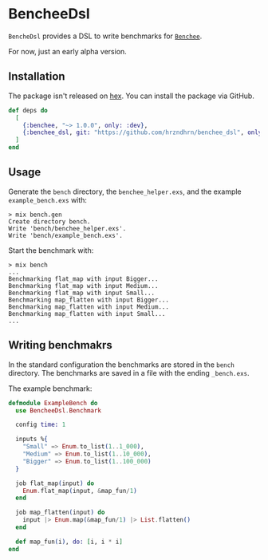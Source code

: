 # BencheeDsl

`BencheDsl` provides a DSL to write benchmarks for
[`Benchee`](https://github.com/bencheeorg/benchee).

For now, just an early alpha version.

## Installation

The package isn't released on [hex](https://hex.pm/). You can install the
package via GitHub.

```elixir
def deps do
  [
    {:benchee, "~> 1.0.0", only: :dev},
    {:benchee_dsl, git: "https://github.com/hrzndhrn/benchee_dsl", only: :dev}
  ]
end
```

## Usage
Generate the `bench` directory, the `benchee_helper.exs`, and the example
`example_bench.exs` with:

```
> mix bench.gen
Create directory bench.
Write 'bench/benchee_helper.exs'.
Write 'bench/example_bench.exs'.
```

Start the benchmark with:

```
> mix bench
...
Benchmarking flat_map with input Bigger...
Benchmarking flat_map with input Medium...
Benchmarking flat_map with input Small...
Benchmarking map_flatten with input Bigger...
Benchmarking map_flatten with input Medium...
Benchmarking map_flatten with input Small...
...
```

## Writing benchmakrs

In the standard configuration the benchmarks are stored in the `bench`
directory. The benchmarks are saved in a file with the ending `_bench.exs`.

The example benchmark:

```elixir
defmodule ExampleBench do
  use BencheeDsl.Benchmark

  config time: 1

  inputs %{
    "Small" => Enum.to_list(1..1_000),
    "Medium" => Enum.to_list(1..10_000),
    "Bigger" => Enum.to_list(1..100_000)
  }

  job flat_map(input) do
    Enum.flat_map(input, &map_fun/1)
  end

  job map_flatten(input) do
    input |> Enum.map(&map_fun/1) |> List.flatten()
  end

  def map_fun(i), do: [i, i * i]
end
```
